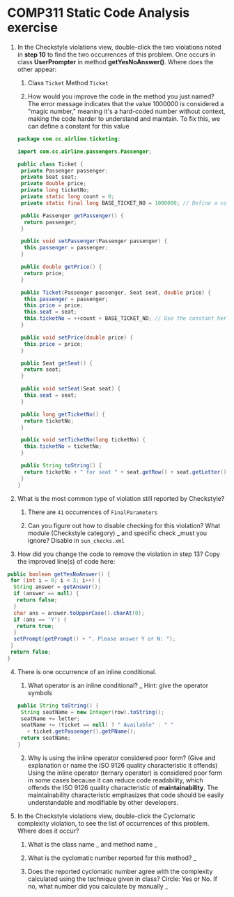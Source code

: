 # COMP311 Static Code Analysis exercise

1. In the Checkstyle violations view, double-click the two violations
    noted in **step 10** to find the two occurrences of this problem.
    One occurs in class **UserPrompter** in method **getYesNoAnswer()**.
    Where does the other appear:

    1. Class `Ticket` Method `Ticket`

    2. How would you improve the code in the method you just named? The error message indicates that the value 1000000 is considered a "magic number," meaning it's a hard-coded number without context, making the code harder to understand and maintain. To fix this, we can define a constant for this value

    ```java
    package com.cc.airline.ticketing;

    import com.cc.airline.passengers.Passenger;

    public class Ticket {
     private Passenger passenger;
     private Seat seat;
     private double price;
     private long ticketNo;
     private static long count = 0;
     private static final long BASE_TICKET_NO = 1000000; // Define a constant for the magic number

     public Passenger getPassenger() {
      return passenger;
     }

     public void setPassenger(Passenger passenger) {
      this.passenger = passenger;
     }

     public double getPrice() {
      return price;
     }

     public Ticket(Passenger passenger, Seat seat, double price) {
      this.passenger = passenger;
      this.price = price;
      this.seat = seat;
      this.ticketNo = ++count + BASE_TICKET_NO; // Use the constant here
     }

     public void setPrice(double price) {
      this.price = price;
     }

     public Seat getSeat() {
      return seat;
     }

     public void setSeat(Seat seat) {
      this.seat = seat;
     }

     public long getTicketNo() {
      return ticketNo;
     }

     public void setTicketNo(long ticketNo) {
      this.ticketNo = ticketNo;
     }

     public String toString() {
      return ticketNo + " for seat " + seat.getRow() + seat.getLetter() +  " at $" + price;
     }
    }
    ```

2. What is the most common type of violation still reported by Checkstyle?

    1. There are  `41` occurrences of `FinalParameters`

    2. Can you figure out how to disable checking for this violation? What module (Checkstyle category) \_ and specific check \_must you ignore? Disable <module name="FinalParameters"/> in `sun_checks.xml`

3. How did you change the code to remove the violation in step 13? Copy the improved line(s) of code here:

```java
public boolean getYesNoAnswer() {
 for (int i = 0; i < 3; i++) {
  String answer = getAnswer();
  if (answer == null) {
   return false;
  }
  char ans = answer.toUpperCase().charAt(0);
  if (ans == 'Y') {
   return true;
  }
  setPrompt(getPrompt() + ". Please answer Y or N: ");
 }
 return false;
}
```

4. There is one occurrence of an inline conditional.

    1. What operator is an inline conditional? \_ Hint: give the operator symbols

    ```java
    public String toString() {
     String seatName = new Integer(row).toString();
     seatName += letter;
     seatName += (ticket == null) ? " Available" : " "
       + ticket.getPassenger().getPName();
     return seatName;
    }
    ```

    2. Why is using the inline operator considered poor form? (Give and explanation or name the ISO 9126 quality characteristic it offends) Using the inline operator (ternary operator) is considered poor form in some cases because it can reduce code readability, which offends the ISO 9126 quality characteristic of **maintainability**. The maintainability characteristic emphasizes that code should be easily understandable and modifiable by other developers.

5. In the Checkstyle violations view, double-click the Cyclomatic
    complexity violation, to see the list of occurrences of this
    problem. Where does it occur?

    1. What is the class name  \_ and method name \_

    2. What is the cyclomatic number reported for this method? \_

    3. Does the reported cyclomatic number agree with the complexity calculated using the technique given in class? Circle: Yes or No. If no, what number did you calculate by manually  \_
